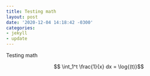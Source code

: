 ```yaml
---
title: Testing math
layout: post
date: '2020-12-04 14:18:42 -0300'
categories:
- jekyll
- update
---
```


Testing math

$$ \int_1^t \frac{1}{x} dx = \log{(t)}$$